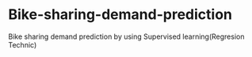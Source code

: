 # Bike-sharing-demand-prediction
Bike sharing demand prediction by using Supervised learning(Regresion Technic)
